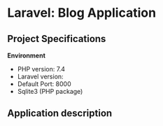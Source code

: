 # Laravel: Blog Application

## Project Specifications

**Environment**
- PHP version: 7.4
- Laravel version:
- Default Port: 8000
- Sqlite3 (PHP package)

## Application description

